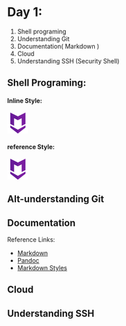 # Day 1:

1. Shell programing
2. Understanding Git
3. Documentation( Markdown )
4. Cloud
5. Understanding SSH (Security Shell)


## Shell Programing:

#### Inline Style:

![alt text](https://github.com/adam-p/markdown-here/raw/master/src/common/images/icon48.png "this sample img")

#### reference Style:

![alt text][logo]

[logo]: https://github.com/adam-p/markdown-here/raw/master/src/common/images/icon48.png "reference link"


## Alt-understanding Git




## Documentation

Reference Links: 
 
* [Markdown](https://github.com/adam-p/markdown-here/wiki/Markdown-Cheatsheet)
* [Pandoc](http://pandoc.org/)
* [Markdown Styles](https://daringfireball.net/projects/markdown/syntax)

## Cloud


## Understanding SSH


